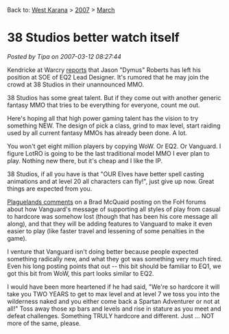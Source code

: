 Back to: [West Karana](/posts/westkarana.md) > [2007](/posts/2007/westkarana.md) > [March](./westkarana.md)
# 38 Studios better watch itself

*Posted by Tipa on 2007-03-12 08:27:44*

Kendricke at Warcry [reports](http://eq2.warcry.com/scripts/news/view_news.phtml?site=68&id=69487) that Jason "Dymus" Roberts has left his position at SOE of EQ2 Lead Designer. It's rumored that he may join the crowd at 38 Studios in their unannounced MMO.

38 Studios has some great talent. But if they come out with another generic fantasy MMO that tries to be everything for everyone, count me out.

Here's hoping all that high power gaming talent has the vision to try something NEW. The design of pick a class, grind to max level, start raiding used by all current fantasy MMOs has already been done. A lot.

You won't get eight million players by copying WoW. Or EQ2. Or Vanguard. I figure LotRO is going to be the last traditional model MMO I ever plan to play. Nothing new there, but it's cheap and I like the IP.

38 Studios, if all you have is that "OUR Elves have better spell casting animations and at level 20 all characters can fly!", just give up now. Great things are expected from you.

[Plaguelands comments](http://plaguelands.com/2007/03/11/brad-mcquaid-is-back-to-preaching-vanguard/) on a Brad McQuaid posting on the FoH forums about how Vanguard's message of supporting all styles of play from casual to hardcore was somehow lost (though that has been his core message all along), and that they will be adding features to Vanguard to make it even easier to play (like faster travel and lessening of some penalties in the game).

I venture that Vanguard isn't doing better because people expected something radically new, and what they got was something very much tired. Even his long posting points that out -- this bit should be familiar to EQ1, we got this bit from WoW, this part looks similar to EQ2.

I would have been more heartened if he had said, "We're so hardcore it will take you TWO YEARS to get to max level and at level 7 we toss you into the wilderness naked and you either come back a Spartan Adventurer or not at all!" Toss away those xp bars and levels and rise in stature as you meet and defeat challenges. Something TRULY hardcore and different. Just ... NOT more of the same, please.
